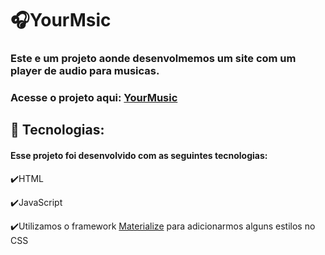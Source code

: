 # 🎧YourMsic
 
### Este e um projeto aonde desenvolmemos um site com um player de audio para musicas.

### Acesse o projeto aqui: <a href="https://yourmusic.netlify.app/">YourMusic</a>

## :rocket: Tecnologias:

#### Esse projeto foi desenvolvido com as seguintes tecnologias:

✔️HTML

✔️JavaScript

✔️Utilizamos o framework <a href="https://materializecss.com">Materialize</a> para adicionarmos alguns estilos no CSS
